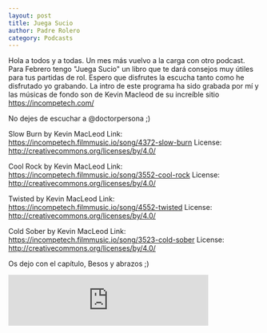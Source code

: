 ```yaml
---                                                                             
layout: post                                                                    
title: Juega Sucio							
author: Padre Rolero                                                            
category: Podcasts                                                              
---
```

Hola a todos y a todas. Un mes más vuelvo a la carga con otro podcast. Para Febrero tengo "Juega Sucio" un libro que te dará consejos muy útiles para tus partidas de rol. Espero que disfrutes la escucha tanto como he disfrutado yo grabando. 
La intro de este programa ha sido grabada por mí y las músicas de fondo son de Kevin Macleod de su increíble sitio https://incompetech.com/

No dejes de escuchar  a @doctorpersona ;)

Slow Burn by Kevin MacLeod
Link: https://incompetech.filmmusic.io/song/4372-slow-burn
License: http://creativecommons.org/licenses/by/4.0/

Cool Rock by Kevin MacLeod
Link: https://incompetech.filmmusic.io/song/3552-cool-rock
License: http://creativecommons.org/licenses/by/4.0/

Twisted by Kevin MacLeod
Link: https://incompetech.filmmusic.io/song/4552-twisted
License: http://creativecommons.org/licenses/by/4.0/

Cold Sober by Kevin MacLeod
Link: https://incompetech.filmmusic.io/song/3523-cold-sober
License: http://creativecommons.org/licenses/by/4.0/

Os dejo con el capítulo, Besos y abrazos ;)

<iframe src="https://anchor.fm/padreyrolero/embed/episodes/Juega-Sucio-eb59a5" height="102px" width="400px" frameborder="0" scrolling="no"></iframe>